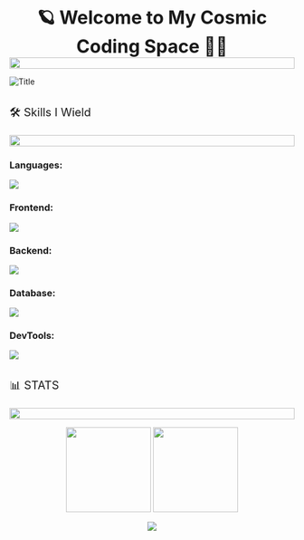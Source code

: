 <p align="center" style="font-size: 32px; font-weight: bold; margin-bottom: 0;">
  🪐 Welcome to My Cosmic Coding Space 👨‍🚀
</p>

<img src="https://i.imgur.com/dBaSKWF.gif" height="20" width="100%">

![Title](https://readme-typing-svg.herokuapp.com/?color=02D9F7FF&size=35&center=true&vCenter=true&width=1000&lines=Hello!+My+name+is+Garry;I'm+from+Taiwan;I'm+22+years-old;I+like+to+explore+new+tech+and+new+things;Welcome+to+my+profile!)

<p style="font-size: 20px; margin-top: 2rem;">🛠️ Skills I Wield</p>

<img src="https://i.imgur.com/dBaSKWF.gif" height="20" width="100%">

### Languages:

<img src="https://skillicons.dev/icons?i=python,c,java,js,md,bots&perline=10" />

### Frontend:

<img src="https://skillicons.dev/icons?i=html,css,react,tailwind&perline=10" />

### Backend:

<img src="https://skillicons.dev/icons?i=nextjs&perline=10" />

### Database:

<img src="https://skillicons.dev/icons?i=mysql,supabase,prisma&perline=10" />

### DevTools:

<img src="https://skillicons.dev/icons?i=vscode,arduino,bun,anaconda,git,docker,vercel&perline=10" />

<p style="font-size: 20px; margin-top: 2rem;">📊 STATS</p>

<img src="https://i.imgur.com/dBaSKWF.gif" height="20" width="100%">

<p align="center">
    <img src="https://github-readme-stats.vercel.app/api?username=one030914&show_icons=true&theme=ambient_gradient&hide_border=true" height="150" />
    <img src="https://github-readme-stats.vercel.app/api/top-langs/?username=one030914&layout=compact&theme=ambient_gradient&hide_border=true" height="150" />
</p>

<p align="center">
    <img src="https://github-readme-activity-graph.vercel.app/graph?username=one030914&theme=tokyo-night&hide_border=true"/>
</p>